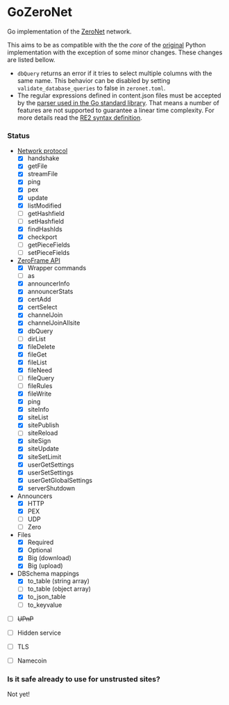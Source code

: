 # GoZeroNet
Go implementation of the [ZeroNet](http://zeronet.io/) network.

This aims to be as compatible with the the _core_ of the [original](https://github.com/HelloZeroNet/ZeroNet) Python implementation with the exception of some minor changes. These changes are listed bellow.

- `dbQuery` returns an error if it tries to select multiple columns with the same name. This behavior can be disabled by setting `validate_database_queries` to false in `zeronet.toml`.
- The regular expressions defined in content.json files must be accepted by the [parser used in the Go standard library](https://golang.org/pkg/regexp/). That means a number of features are not supported to guarantee a linear time complexity. For more details read the [RE2 syntax definition](https://github.com/google/re2/wiki/Syntax).

### Status

- [Network protocol](https://zeronet.io/docs/help_zeronet/network_protocol/)
    - [x] handshake
    - [x] getFile
    - [x] streamFile
    - [x] ping
    - [x] pex
    - [x] update
    - [x] listModified
    - [ ] getHashfield
    - [ ] setHashfield
    - [x] findHashIds
    - [x] checkport
    - [ ] getPieceFields
    - [ ] setPieceFields
- [ZeroFrame API](https://zeronet.io/docs/site_development/zeroframe_api_reference/)
    - [x] Wrapper commands
    - [ ] as
    - [x] announcerInfo
    - [x] announcerStats
    - [x] certAdd
    - [x] certSelect
    - [x] channelJoin
    - [x] channelJoinAllsite
    - [x] dbQuery
    - [ ] dirList
    - [x] fileDelete
    - [x] fileGet
    - [x] fileList
    - [x] fileNeed
    - [ ] fileQuery
    - [ ] fileRules
    - [x] fileWrite
    - [x] ping
    - [x] siteInfo
    - [x] siteList
    - [x] sitePublish
    - [ ] siteReload
    - [x] siteSign
    - [x] siteUpdate
    - [x] siteSetLimit
    - [x] userGetSettings
    - [x] userSetSettings
    - [x] userGetGlobalSettings
    - [x] serverShutdown
- Announcers
    - [X] HTTP
    - [x] PEX
    - [ ] UDP
    - [ ] Zero
- Files
    - [x] Required
    - [x] Optional
    - [x] Big (download)
    - [x] Big (upload)
- DBSchema mappings
    - [x] to_table (string array)
    - [ ] to_table (object array)
    - [x] to_json_table
    - [ ] to_keyvalue
- [ ] ~~UPnP~~
- [ ] Hidden service
- [ ] TLS
- [ ] Namecoin


### Is it safe already to use for unstrusted sites?
Not yet!
